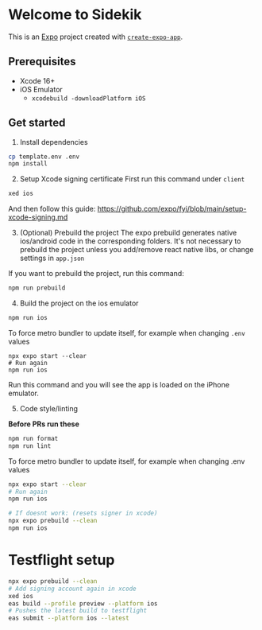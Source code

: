 # Welcome to Sidekik

This is an [Expo](https://expo.dev) project created with [`create-expo-app`](https://www.npmjs.com/package/create-expo-app).

## Prerequisites

- Xcode 16+
- iOS Emulator
  - `xcodebuild -downloadPlatform iOS`

## Get started

1. Install dependencies

```bash
cp template.env .env
npm install
```

2. Setup Xcode signing certificate
   First run this command under `client`

```bash
xed ios
```

And then follow this guide:
https://github.com/expo/fyi/blob/main/setup-xcode-signing.md

3. (Optional) Prebuild the project
   The expo prebuild generates native ios/android code in the corresponding folders. It's not necessary to prebuild the project unless you add/remove react native libs, or change settings in `app.json`

If you want to prebuild the project, run this command:

```bash
npm run prebuild
```

4. Build the project on the ios emulator

```bash
npm run ios
```

To force metro bundler to update itself,
for example when changing `.env` values

```
npx expo start --clear
# Run again
npm run ios
```

Run this command and you will see the app is loaded on the iPhone emulator.

5. Code style/linting

**Before PRs run these**

```bash
npm run format
npm run lint
```

To force metro bundler to update itself, for example when changing .env values

```bash
npx expo start --clear
# Run again
npm run ios

# If doesnt work: (resets signer in xcode)
npx expo prebuild --clean
npm run ios
```

# Testflight setup

```bash
npx expo prebuild --clean
# Add signing account again in xcode
xed ios
eas build --profile preview --platform ios
# Pushes the latest build to testflight
eas submit --platform ios --latest
```
